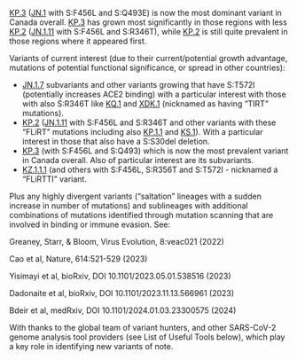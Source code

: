 

<u id='KP_3'>KP.3</u> (<u id='JN_1'>JN.1</u> with S:F456L and S:Q493E) is now the most dominant variant in Canada overall. <u id='KP_3'>KP.3</u> has grown most significantly in those regions with less <u id='KP_2'>KP.2</u> (<u id='JN_1_11'>JN.1.11</u> with S:F456L and S:R346T), while <u id='KP_2'>KP.2</u> is still quite prevalent in those regions where it appeared first.



Variants of current interest (due to their current/potential growth advantage, mutations of potential functional significance, or spread in other countries):

* <u id='JN_1_7'>JN.1.7</u> subvariants and other variants growing that have S:T572I (potentially increases ACE2 binding) with a particular interest with those with also S:R346T like <u id='KQ_1'>KQ.1</u> and <u id='XDK_1'>XDK.1</u> (nicknamed as having “TIRT” mutations).
* <u id='KP_2'>KP.2</u> (<u id='JN_1_11'>JN.1.11</u> with S:F456L and S:R346T and other variants with these “FLiRT” mutations including also <u id='KP_1_1'>KP.1.1</u> and <u id='KS_1'>KS.1</u>). With a particular interest in those that also have a S:S30del deletion.
* <u id='KP_3'>KP.3</u> (with S:F456L and S:Q493) which is now the most prevalent variant in Canada overall. Also of particular interest are its subvariants.
* <u id='KZ_1_1_1'>KZ.1.1.1</u> (and others with S:F456L, S:R356T and S:T572I - nicknamed a “FLiRTTI” variant.

Plus any highly divergent variants (“saltation” lineages with a sudden increase in number of mutations) and sublineages with additional combinations of mutations identified through mutation scanning that are involved in binding or immune evasion. See:

Greaney, Starr, &amp; Bloom, Virus Evolution, 8:veac021 (2022)

Cao et al, Nature, 614:521-529 (2023)

Yisimayi et al, bioRxiv, DOI 10.1101/2023.05.01.538516 (2023)

Dadonaite et al, bioRxiv, DOI 10.1101/2023.11.13.566961 (2023)

Bdeir et al, medRxiv, DOI 10.1101/2024.01.03.23300575 (2024)



With thanks to the global team of variant hunters, and other SARS-CoV-2 genome analysis tool providers (see List of Useful Tools below), which play a key role in identifying new variants of note.


<!-- edited -->